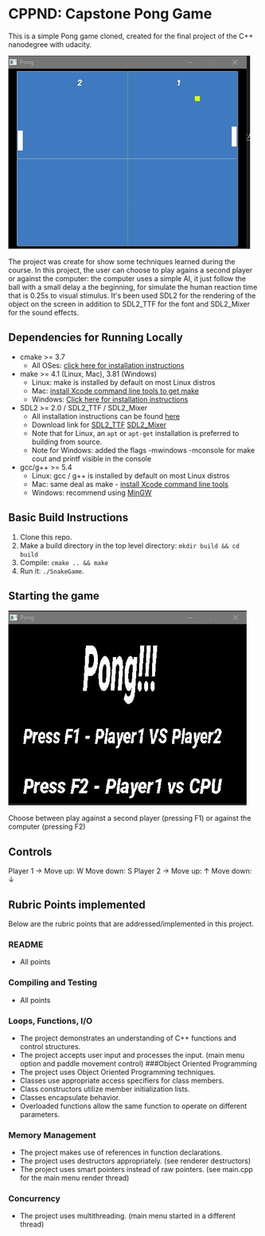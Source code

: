 # CPPND: Capstone Pong Game

This is a simple Pong game cloned, created for the final project of the C++ nanodegree with udacity.

<img src="pong.jpg"/>

The project was create for show some techniques learned during the course.
In this project, the user can choose to play agains a second player or against the computer: the computer uses a simple AI, it just follow the ball with a small delay a the
beginning, for simulate the human reaction time that is 0.25s to visual stimulus.
It's been used SDL2 for the rendering of the object on the screen in addition to SDL2_TTF for the font and SDL2_Mixer for the sound effects.

## Dependencies for Running Locally
* cmake >= 3.7
  * All OSes: [click here for installation instructions](https://cmake.org/install/)
* make >= 4.1 (Linux, Mac), 3.81 (Windows)
  * Linux: make is installed by default on most Linux distros
  * Mac: [install Xcode command line tools to get make](https://developer.apple.com/xcode/features/)
  * Windows: [Click here for installation instructions](http://gnuwin32.sourceforge.net/packages/make.htm)
* SDL2 >= 2.0 / SDL2_TTF / SDL2_Mixer
  * All installation instructions can be found [here](https://wiki.libsdl.org/Installation)
  * Download link for [SDL2_TTF](https://www.libsdl.org/projects/SDL_ttf/) [SDL2_Mixer](https://www.libsdl.org/projects/SDL_mixer/)
  * Note that for Linux, an `apt` or `apt-get` installation is preferred to building from source.
  * Note for Windows: added the flags -mwindows -mconsole for make cout and printf visible in the console
* gcc/g++ >= 5.4
  * Linux: gcc / g++ is installed by default on most Linux distros
  * Mac: same deal as make - [install Xcode command line tools](https://developer.apple.com/xcode/features/)
  * Windows: recommend using [MinGW](http://www.mingw.org/)

## Basic Build Instructions

1. Clone this repo.
2. Make a build directory in the top level directory: `mkdir build && cd build`
3. Compile: `cmake .. && make`
4. Run it: `./SnakeGame`.

## Starting the game

<img src="main_menu.jpg"/>

Choose between play against a second player (pressing F1) or against the computer (pressing F2)


## Controls

Player 1 -> Move up: W     Move down: S
Player 2 -> Move up: ↑     Move down: ↓



## Rubric Points implemented
Below are the rubric points that are addressed/implemented in this project.

### README 
* All points
### Compiling and Testing 
* All points
### Loops, Functions, I/O
* The project demonstrates an understanding of C++ functions and control structures.
* The project accepts user input and processes the input. (main menu option and paddle movement control)
###Object Oriented Programming
* The project uses Object Oriented Programming techniques.
* Classes use appropriate access specifiers for class members.
* Class constructors utilize member initialization lists.
* Classes encapsulate behavior.
* Overloaded functions allow the same function to operate on different parameters.
### Memory Management
* The project makes use of references in function declarations.
* The project uses destructors appropriately. (see renderer destructors)
* The project uses smart pointers instead of raw pointers. (see main.cpp for the main menu render thread)
### Concurrency
* The project uses multithreading. (main menu started in a different thread)